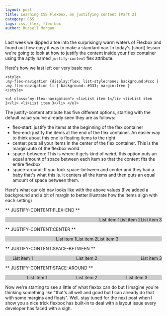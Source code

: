 ```yaml
---
layout: post
title: Learning CSS Flexbox, on justifying content [Part 2]
category: CSS
tags: css, flex, flex box
author: Russell Morgan
---
```


Last week we dipped a toe into the surprisingly warm waters of Flexbox and found out how easy it was to make a standard nav. In today's (short) lesson we're going to look at how to justify the content inside your flex container using the aptly named `justify-content` flex attribute.

Here's how we last left our very basic nav:

```
<style>
.my-flex-navigation {display:flex; list-style:none; background:#ccc } 
.my flex-navigation li { background: #333; margin:1rem }
</style>

<ul class="my-flex-navigation"> <li>List item 1</li> <li>List item 2</li> <li>List item 3</li> </ul>
```

The justify-content attribute has five different options, starting with the default value you've already seen they are as follows:

* flex-start: justify the items at the beginning of the flex container
* flex-end: justify the items at the end of the flex container. An easier way to think about this one is floating items to the right
* center: puts all your items in the center of the flex container. This is the margin:auto of the flexbox world
* space-between: This is where it gets kind of weird, this option puts an equal amount of space between each item so that the content fits the entire flexbox
* space-around: If you took space-between and center and they had a baby that's what this is. it centers all the items and then puts an equal amount of space between them.

Here's what our old nav looks like with the above values (I've added a background and a bit of margin to better illustrate how the items align with each setting)

<style>
.my-flex-navigation {display:flex; list-style:none; background:#ccc } 
.my flex-navigation li { background: #333; margin:1rem }
</style>

** JUSTIFY-CONTENT:FLEX-END **
<ul class="my-flex-navigation" style="justify-content:flex-end"> <li>List item 1</li> <li>List item 2</li> <li>List item 3</li> </ul>

** JUSTIFY-CONTENT:CENTER **
<ul class="my-flex-navigation" style="justify-content:center"> <li>List item 1</li> <li>List item 2</li> <li>List item 3</li> </ul>

** JUSTIFY-CONTENT:SPACE-BETWEEN **
<ul class="my-flex-navigation" style="justify-content:space-between"> <li>List item 1</li> <li>List item 2</li> <li>List item 3</li> </ul>

** JUSTIFY-CONTENT:SPACE-AROUND **
<ul class="my-flex-navigation" style="justify-content:space-around"> <li>List item 1</li> <li>List item 2</li> <li>List item 3</li> </ul>

Now we're starting to see a little of what flexbx can do but I imagine you're thinking something like "that's all well and good but I can already do that with some margins and floats". Well, stay tuned for the next post when I show you a nice trick flexbox has built-in to deal with a layout issue every developer has faced with a sigh.